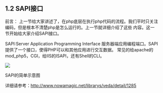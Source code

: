 1.2 SAPI接口
-------------
前言：
上一节给大家讲述了，在php底层在执行php代码的流程。我们平时只关注编码，但是根本不清楚php是怎么运行的。上一节就详细介绍了这些
内容。这一节开始给大家介绍SAPI接口。

SAPI:Server Application Programming Interface 服务器端应用编程端口。SAPI提供了一个接口，使得PHP可以和其他应用进行交互数据。
常见的给apache的mod_php5，CGI，给IIS的ISAPI，还有Shell的CLI。

<img src="http://www.nowamagic.net/librarys/images/201202/2012_02_02_10.png" />

SAPI的简单示意图

详细请参考：http://www.nowamagic.net/librarys/veda/detail/1285
